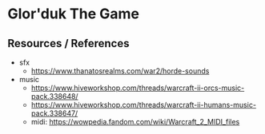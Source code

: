 # Glor'duk The Game


## Resources / References

- sfx
  - https://www.thanatosrealms.com/war2/horde-sounds
- music
  - https://www.hiveworkshop.com/threads/warcraft-ii-orcs-music-pack.338648/
  - https://www.hiveworkshop.com/threads/warcraft-ii-humans-music-pack.338647/
  - midi: https://wowpedia.fandom.com/wiki/Warcraft_2_MIDI_files
